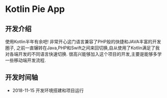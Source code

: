 # Kotlin Pie App

## 开发介绍

使用Kotlin半年有余吧! 非常开心这门语言兼容了PHP般的快捷和JAVA丰富的开发圈子,
之前一直辗转在Java,PHP和Swift之间来回切换,自从使用了Kotlin满足了我对各端开发的不同语言快速切换.
很高兴能够加入这个项目的开发,主要是能够多学一些移动端开发流程.

## 开发时间轴

- 2018-11-15 开发环境搭建和项目运行

